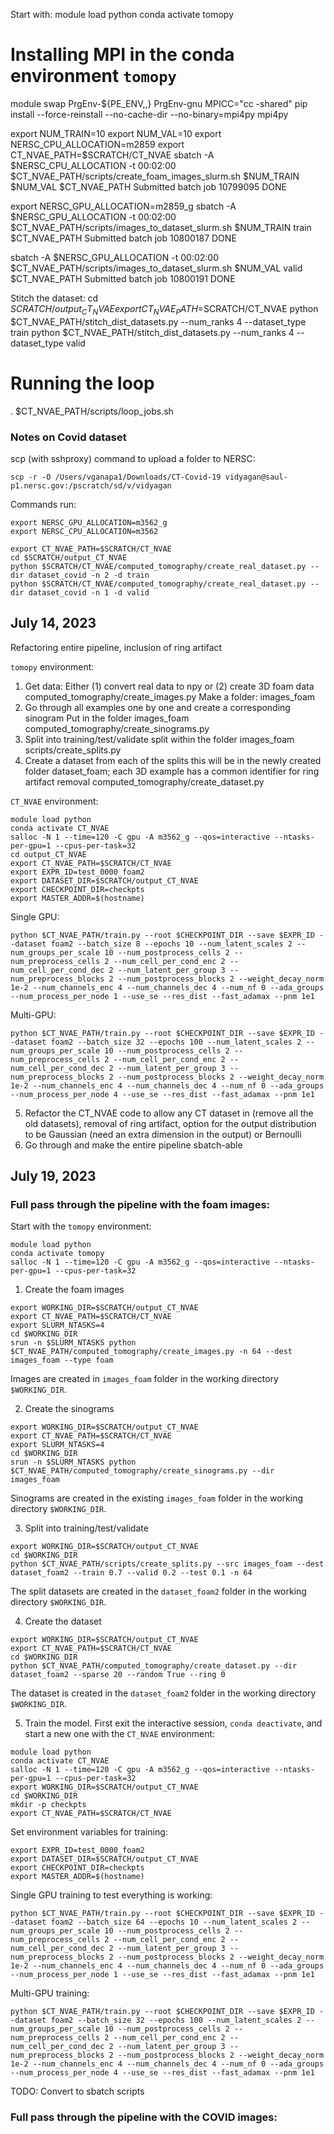 Start with:
module load python
conda activate tomopy

# Installing MPI in the conda environment `tomopy`
module swap PrgEnv-${PE_ENV,,} PrgEnv-gnu
MPICC="cc -shared" pip install --force-reinstall --no-cache-dir --no-binary=mpi4py mpi4py

export NUM_TRAIN=10
export NUM_VAL=10
export NERSC_CPU_ALLOCATION=m2859
export CT_NVAE_PATH=$SCRATCH/CT_NVAE
sbatch -A $NERSC_CPU_ALLOCATION -t 00:02:00 $CT_NVAE_PATH/scripts/create_foam_images_slurm.sh $NUM_TRAIN $NUM_VAL $CT_NVAE_PATH
Submitted batch job 10799095
DONE

export NERSC_GPU_ALLOCATION=m2859_g
sbatch -A $NERSC_GPU_ALLOCATION -t 00:02:00 $CT_NVAE_PATH/scripts/images_to_dataset_slurm.sh $NUM_TRAIN train $CT_NVAE_PATH
Submitted batch job 10800187
DONE

sbatch -A $NERSC_GPU_ALLOCATION -t 00:02:00 $CT_NVAE_PATH/scripts/images_to_dataset_slurm.sh $NUM_VAL valid $CT_NVAE_PATH
Submitted batch job 10800191
DONE

Stitch the dataset:
cd $SCRATCH/output_CT_NVAE
export CT_NVAE_PATH=$SCRATCH/CT_NVAE
python $CT_NVAE_PATH/stitch_dist_datasets.py --num_ranks 4 --dataset_type train
python $CT_NVAE_PATH/stitch_dist_datasets.py --num_ranks 4 --dataset_type valid

# Running the loop
. $CT_NVAE_PATH/scripts/loop_jobs.sh

### Notes on Covid dataset

scp (with sshproxy) command to upload a folder to NERSC:
```
scp -r -O /Users/vganapa1/Downloads/CT-Covid-19 vidyagan@saul-p1.nersc.gov:/pscratch/sd/v/vidyagan
```

Commands run:
```
export NERSC_GPU_ALLOCATION=m3562_g
export NERSC_CPU_ALLOCATION=m3562

export CT_NVAE_PATH=$SCRATCH/CT_NVAE
cd $SCRATCH/output_CT_NVAE
python $SCRATCH/CT_NVAE/computed_tomography/create_real_dataset.py --dir dataset_covid -n 2 -d train
python $SCRATCH/CT_NVAE/computed_tomography/create_real_dataset.py --dir dataset_covid -n 1 -d valid
```


## July 14, 2023

Refactoring entire pipeline, inclusion of ring artifact

`tomopy` environment:
1. Get data: Either (1) convert real data to npy or (2) create 3D foam data
computed_tomography/create_images.py
Make a folder: images_foam
2. Go through all examples one by one and create a corresponding sinogram
Put in the folder images_foam
computed_tomography/create_sinograms.py
3. Split into training/test/validate
split within the folder images_foam
scripts/create_splits.py
4. Create a dataset from each of the splits
this will be in the newly created folder dataset_foam; each 3D example has a common identifier for ring artifact removal
computed_tomography/create_dataset.py


`CT_NVAE` environment:
```
module load python
conda activate CT_NVAE
salloc -N 1 --time=120 -C gpu -A m3562_g --qos=interactive --ntasks-per-gpu=1 --cpus-per-task=32
cd output_CT_NVAE
export CT_NVAE_PATH=$SCRATCH/CT_NVAE
export EXPR_ID=test_0000_foam2
export DATASET_DIR=$SCRATCH/output_CT_NVAE
export CHECKPOINT_DIR=checkpts
export MASTER_ADDR=$(hostname)
```

Single GPU:
```
python $CT_NVAE_PATH/train.py --root $CHECKPOINT_DIR --save $EXPR_ID --dataset foam2 --batch_size 8 --epochs 10 --num_latent_scales 2 --num_groups_per_scale 10 --num_postprocess_cells 2 --num_preprocess_cells 2 --num_cell_per_cond_enc 2 --num_cell_per_cond_dec 2 --num_latent_per_group 3 --num_preprocess_blocks 2 --num_postprocess_blocks 2 --weight_decay_norm 1e-2 --num_channels_enc 4 --num_channels_dec 4 --num_nf 0 --ada_groups --num_process_per_node 1 --use_se --res_dist --fast_adamax --pnm 1e1
```

Multi-GPU:
```
python $CT_NVAE_PATH/train.py --root $CHECKPOINT_DIR --save $EXPR_ID --dataset foam2 --batch_size 32 --epochs 100 --num_latent_scales 2 --num_groups_per_scale 10 --num_postprocess_cells 2 --num_preprocess_cells 2 --num_cell_per_cond_enc 2 --num_cell_per_cond_dec 2 --num_latent_per_group 3 --num_preprocess_blocks 2 --num_postprocess_blocks 2 --weight_decay_norm 1e-2 --num_channels_enc 4 --num_channels_dec 4 --num_nf 0 --ada_groups --num_process_per_node 4 --use_se --res_dist --fast_adamax --pnm 1e1
```

5. Refactor the CT_NVAE code to allow any CT dataset in (remove all the old datasets), removal of ring artifact, option for the output distribution to be Gaussian (need an extra dimension in the output) or Bernoulli
6. Go through and make the entire pipeline sbatch-able

## July 19, 2023

### Full pass through the pipeline with the foam images:

Start with the `tomopy` environment:
```
module load python
conda activate tomopy
salloc -N 1 --time=120 -C gpu -A m3562_g --qos=interactive --ntasks-per-gpu=1 --cpus-per-task=32
```

1. Create the foam images
```
export WORKING_DIR=$SCRATCH/output_CT_NVAE
export CT_NVAE_PATH=$SCRATCH/CT_NVAE
export SLURM_NTASKS=4
cd $WORKING_DIR
srun -n $SLURM_NTASKS python $CT_NVAE_PATH/computed_tomography/create_images.py -n 64 --dest images_foam --type foam
```
Images are created in `images_foam` folder in the working directory `$WORKING_DIR`.

2. Create the sinograms
```
export WORKING_DIR=$SCRATCH/output_CT_NVAE
export CT_NVAE_PATH=$SCRATCH/CT_NVAE
export SLURM_NTASKS=4
cd $WORKING_DIR
srun -n $SLURM_NTASKS python $CT_NVAE_PATH/computed_tomography/create_sinograms.py --dir images_foam
```
Sinograms are created in the existing `images_foam` folder in the working directory `$WORKING_DIR`.

3. Split into training/test/validate
```
export WORKING_DIR=$SCRATCH/output_CT_NVAE
cd $WORKING_DIR
python $CT_NVAE_PATH/scripts/create_splits.py --src images_foam --dest dataset_foam2 --train 0.7 --valid 0.2 --test 0.1 -n 64
```
The split datasets are created in the `dataset_foam2` folder in the working directory `$WORKING_DIR`.

4. Create the dataset
```
export WORKING_DIR=$SCRATCH/output_CT_NVAE
export CT_NVAE_PATH=$SCRATCH/CT_NVAE
cd $WORKING_DIR
python $CT_NVAE_PATH/computed_tomography/create_dataset.py --dir dataset_foam2 --sparse 20 --random True --ring 0
```
The dataset is created in the `dataset_foam2` folder in the working directory `$WORKING_DIR`.

5. Train the model.
First exit the interactive session, `conda deactivate`, and start a new one with the `CT_NVAE` environment:
```
module load python
conda activate CT_NVAE
salloc -N 1 --time=120 -C gpu -A m3562_g --qos=interactive --ntasks-per-gpu=1 --cpus-per-task=32
export WORKING_DIR=$SCRATCH/output_CT_NVAE
cd $WORKING_DIR
mkdir -p checkpts
export CT_NVAE_PATH=$SCRATCH/CT_NVAE
```

Set environment variables for training:
```
export EXPR_ID=test_0000_foam2
export DATASET_DIR=$SCRATCH/output_CT_NVAE
export CHECKPOINT_DIR=checkpts
export MASTER_ADDR=$(hostname)
```

Single GPU training to test everything is working:
```
python $CT_NVAE_PATH/train.py --root $CHECKPOINT_DIR --save $EXPR_ID --dataset foam2 --batch_size 64 --epochs 10 --num_latent_scales 2 --num_groups_per_scale 10 --num_postprocess_cells 2 --num_preprocess_cells 2 --num_cell_per_cond_enc 2 --num_cell_per_cond_dec 2 --num_latent_per_group 3 --num_preprocess_blocks 2 --num_postprocess_blocks 2 --weight_decay_norm 1e-2 --num_channels_enc 4 --num_channels_dec 4 --num_nf 0 --ada_groups --num_process_per_node 1 --use_se --res_dist --fast_adamax --pnm 1e1
```

Multi-GPU training:
```
python $CT_NVAE_PATH/train.py --root $CHECKPOINT_DIR --save $EXPR_ID --dataset foam2 --batch_size 32 --epochs 100 --num_latent_scales 2 --num_groups_per_scale 10 --num_postprocess_cells 2 --num_preprocess_cells 2 --num_cell_per_cond_enc 2 --num_cell_per_cond_dec 2 --num_latent_per_group 3 --num_preprocess_blocks 2 --num_postprocess_blocks 2 --weight_decay_norm 1e-2 --num_channels_enc 4 --num_channels_dec 4 --num_nf 0 --ada_groups --num_process_per_node 4 --use_se --res_dist --fast_adamax --pnm 1e1
```

TODO: Convert to sbatch scripts

### Full pass through the pipeline with the COVID images: